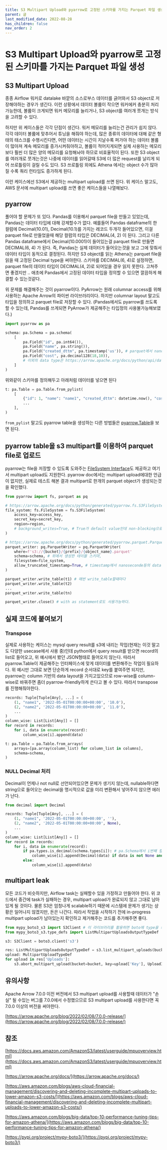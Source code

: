 ```yaml
---
title: S3 Multipart Upload와 pyarrow로 고정된 스키마를 가지는 Parquet 파일 생성
parent: 글
last_modified_date: 2022-08-28
has_children: false
nav_order: 2
---
```


# S3 Multipart Upload와 pyarrow로 고정된 스키마를 가지는 Parquet 파일 생성

## S3 Multipart Upload
종종 Airflow 워커로 datalake 바깥의 소스로부스 데이터를 긁어와서 S3 object로 저장해야하는 경우가 생긴다.
이런 상황에서 데이터 볼륨이 작으면 워커에커 충분히 처리가능한데, 볼륨이 크게되면 워커 메모리를 늘리거나, S3 object를 여러개 쪼개는 방식을 고려할 수 있다.

하지만 위 케이스들은 각각 단점이 생긴다.
워커 메모리를 늘리는건 관리가 쉽지 않다.
각각 데이터 볼륨에 맞추어서 튜닝을 해줘야 하는데, 많은 종류의 데이터에 대해 같은 형태의 태스크를 수행시킨다면,
어떤 데이터는 시간이 지날수록 퍼가야 하는 데이터 볼륨이 많아져 계속 메모리를 증가시켜줘야하고, 볼륨이 적어지게되면 실제 사용하는 메모리보다 훨씬 더 많은 양의 메모리를 요청해놔야 하므로 비효율적이 된다.
또한 S3 object를 여러개로 쪼개는것은 나중에 데이터를 읽어갈때 S3에 더 많은 request를 날리게 되어 쓰로틀링이 걸릴 수도 있다.
S3 쓰로틀링 외에도 Athena 에서는 object 수가 많아질 수록 쿼리 런타임도 증가하게 된다.

이런 케이스에선 S3에서 제공하는 multipart upload를 쓰면 된다.
위 케이스 말고도, AWS 문서에 multipart upload를 쓰면 좋은 케이스들을 나열해놨다.

## pyarrow
풀어야 할 문제가 또 있다. Pandas를 이용해서 parquet file을 만들고 있었는데, Pandas는 데이터 타입에 대해 강제할수가 없다.
예를들어 Pandas dataframe의 한 컬럼에 Decimal(10.01), Decimal(10.1)를 가지는 레코드 두개각 들어있으면, 이걸 parquet file로 만들었을때 해당 컬럼의 타입은 DECIMAL(4, 2) 이 된다.
그리고 다른 Pandas dataframe에서 Decimal(10.0001)이 들어있는걸 parquet file로 만들면 DECIMAL(6, 4) 가 된다.
즉, Pandas는 실제 데이터가 들어오는것을 보고 그에 맞춰서 데이터 타입이 동적으로 결정된다.
하지만 S3 object를 읽는 Athena는 parquet file을 읽을 때 고정된 Decimal type을 써야한다.
스키마를 DECIMAL(6, 4)로 설정하면, parquet file의 데이터 타입이 DECIMAL(4, 2)로 되어있을 경우 읽지 못한다.
고쳐주면 좋겠지만 .. 애초에 Pandas에서 고정된 데이터 타입을 정의할 수 있으면 깔끔하게 해결할 수 있는것같다.

위 문제를 해결해주는 것이 pyarrow이다. PyArrow는 원래 columnar access를 위해 사용하는 Apache Arrow의 파이썬 라이브러리이다.
하지만 columnar layout 말고도 타입을 정의하고 parquet file로 저장할 수 있다.
(Pandas에서도 pyarrow를 쓰도록 할 수 있는데, Pandas를 쓰게되면 PyArrow가 제공해주는 타입정의 사용불가능해보였다.)

```py
import pyarrow as pa

schema: pa.Schema = pa.schema(
    [
        pa.Field("id", pa.int64()),
        pa.Field("name", pa.string()),
        pa.Field("created_dttm", pa.timestamp('us')), # parquet에서 nanosecond timestamp는 deprecate되었음. https://issues.apache.org/jira/browse/ARROW-1957
        pa.Field("cost", pa.decimal128(18,10)),
        # 이외의 data type은 https://arrow.apache.org/docs/python/api/datatypes.html
    ]
)
```

위와같이 스키마를 정의해두고 아래처럼 데이터를 넣으면 된다
```py
t: pa.Table = pa.Table.from_pylist(
    [
        {"id": 1, "name": "name1", "created_dttm": datetime.now(), "cost": Decimal(10.0)},
        ...
    ],
)
```
`from_pylist` 말고도 pyarrow table을 생성하는 다른 방법들은 [pyarrow.Table](https://arrow.apache.org/docs/python/generated/pyarrow.Table.html)을 보면 된다.

## pyarrow table을 s3 multipart를 이용하여 parquet file로 업로드

pyarrow는 file을 저장할 수 있도록 도와주는 [FileSystem Interface](https://arrow.apache.org/docs/python/api/filesystems.html)도 제공하고 여기서 multipart upload도 지원한다.
pyarrow doc에서는 multipart upload에대한 언급이 없지만, 실제로 테스트 해본 결과 multipart로 한개의 parquet object가 생성되는것을 확인했다.

```py
from pyarrow import fs, parquet as pq

# https://arrow.apache.org/docs/python/generated/pyarrow.fs.S3FileSystem.html#pyarrow.fs.S3FileSystem
file_system: fs.FileSystem = fs.S3FileSystem(
    access_key=access_key,
    secret_key=secret_key,
    region=region,
    # background_writes=True, # True가 default value인데 non-blocking으로 write를 하게된다.
)

# https://arrow.apache.org/docs/python/generated/pyarrow.parquet.ParquetWriter.html
parquet_writer: pq.ParquetWriter = pq.ParquetWriter(
    where=f's3://{bucket}/{prefix}/{object_name}.parquet'
    schema=schema, # 위에서 생성한 테이블 스키마,
    filesystem=file_system,
    allow_truncated_timestamp=True, # timestamp에서 nanoseconde등의 data loss가 생길때 무시하는 옵션
)

parquet_writer.write_table(t1) # 매번 write_table할때마다 
parquet_writer.write_table(t2)
...
parquet_writer.write_table(tn)

parquet_writer.close() # with as statement로도 사용가능하다.
```

## 실제 코드에 붙여보기

### Transpose
실제로 사용하는 케이스는 mysql query result를 s3에 내리는 작업(현재는 이것 말고도 다양한 usecase에서 사용 중)인데 python에서 query result를 받으면 record의 list로 들어오고, 위 예시에서 봤던 JSON형태로 들어오지 않는다.
따라서 pyarrow.Table이 제공해주는 인터페이스에 맞게 데이터를 변환해주는 작업이 필요하다.
위 예시만 그대로 보면 단순하게 record 순서대로 key를 붙여주면 되지만, pyarrow는 column 기반의 data layout을 가지고있으므로 row-wise를 column-wise로 바꿔주면 좀더 pyarrow-friendly하게 쓴다고 볼 수 있다.
따라서 transpose를 진행해줘야한다.
```py
records: Tuple[Tuple[Any], ...] = (
    (1, "name1", '2022-05-01T00:00:00+00:00', '10.0'),
    (2, "name2", '2022-05-01T00:00:00+00:00', '11.0'),
    ...
)
column_wise: List[List[Any]] = []
for record in records:
    for i, data in enumerate(record):
        column_wise[i].append(data)

t: pa.Table = pa.Table.from_arrays(
    arrays=[pa.array(column_list) for column_list in columns],
    schema=schema,
)
```

### NULL Decimal 처리

Decimal이 언제나 not null로 선언되어있으면 문제가 생기지 않는데, nullable하다면 string으로 들어오는 decimal을 명시적으로 값을 미리 변환해서 넣어주지 않으면 에러가 난다.
```py
from decimal import Decimal

records: Tuple[Tuple[Any], ...] = (
    (1, "name1", '2022-05-01T00:00:00+00:00', ''),
    (2, "name2", '2022-05-01T00:00:00+00:00', None),
    ...
)
column_wise: List[List[Any]] = []
for record in records:
    for i, data in enumerate(record):
        if pa.types.is_decimal(schema.types[i]): # pa.Schema에서 i번째 컬럼이 Decimal type인지 확인
            column_wise[i].append(Decimal(data) if data is not None and data != '' else None) # Decimal(None)은 에러가 난다.
        else:
            column_wise[i].append(data)
```

## multipart leak

모든 코드가 비슷하지만, Airflow task는 실패할수 있을 가정하고 만들어야 한다.
위 코드에서 중간에 task가 실패하는 경우, multipart upload가 완료되지 않고 그대로 남아있게 될 것이다.
물론 S3은 엄청나게 scalable하기 때문에 시스템에 문제가 생기는 상황은 일어나지 않겠지만, 돈은 나간다.
따라서 작업을 시작하기 전에 in-progress multipart upload가 남아있는지 확인하고 제거해주는 코드를 추가해주면 좋다.

```py
from mypy_boto3_s3 import S3Client # 이 라이브러리를 활용하면 boto에 type을 씌워서 쓸 수 있다
from mypy_boto3_s3.type_defs import ListMultipartUploadsOutputTypeDef

s3: S3Client = boto3.client('s3')

res: ListMultipartUploadsOutputTypeDef = s3.list_multipart_uploads(bucket=bucket, prefix=prefix)
upload: MultipartUploadTypeDef
for upload in res['Uploads']:
    s3.abort_multipart_upload(bucket=bucket, key=upload['Key'], UploadId=upload['UploadId'])

```

## 유의사항

Apache Arrow 7.0.0 이전 버전에서 S3 multipart upload를 사용할때 데이터가 "손실" 될 수있는 버그를 7.0.0에서 수정했으므로 S3 multipart upload를 사용한다면 꼭 7.0.0 이상의 버전을 써야한다.

[https://arrow.apache.org/blog/2022/02/08/7.0.0-release/](https://arrow.apache.org/blog/2022/02/08/7.0.0-release/)

## 참조

[https://docs.aws.amazon.com/AmazonS3/latest/userguide/mpuoverview.html](https://docs.aws.amazon.com/AmazonS3/latest/userguide/mpuoverview.html)

[https://arrow.apache.org/docs/](https://arrow.apache.org/docs/)

[https://aws.amazon.com/blogs/aws-cloud-financial-management/discovering-and-deleting-incomplete-multipart-uploads-to-lower-amazon-s3-costs/](https://aws.amazon.com/blogs/aws-cloud-financial-management/discovering-and-deleting-incomplete-multipart-uploads-to-lower-amazon-s3-costs/)

[https://aws.amazon.com/blogs/big-data/top-10-performance-tuning-tips-for-amazon-athena/](https://aws.amazon.com/blogs/big-data/top-10-performance-tuning-tips-for-amazon-athena/)

[https://pypi.org/project/mypy-boto3/](https://pypi.org/project/mypy-boto3/)